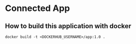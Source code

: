 # Connected App

## How to build this application with docker
```
docker build -t <DOCKERHUB_USERNAME>/app:1.0 .
```
